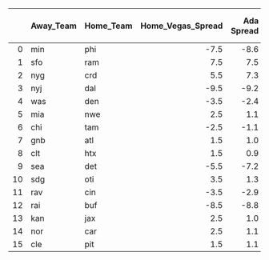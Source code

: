 |    | Away_Team   | Home_Team   |   Home_Vegas_Spread |   Ada Spread |   XgBoost Spread |   Average Predicted Spread | Ada Pick   | XgBoost Pick   | Same Pick?   | Average Pick   |
|---:|:------------|:------------|--------------------:|-------------:|-----------------:|---------------------------:|:-----------|:---------------|:-------------|:---------------|
|  0 | min         | phi         |                -7.5 |         -8.6 |             -6.4 |                       -7.5 | phi        | min            | No           | phi            |
|  1 | sfo         | ram         |                 7.5 |          7.5 |              6.9 |                        7.2 | ram        | ram            | Yes          | ram            |
|  2 | nyg         | crd         |                 5.5 |          7.3 |              6.1 |                        6.7 | nyg        | nyg            | Yes          | nyg            |
|  3 | nyj         | dal         |                -9.5 |         -9.2 |             -9.0 |                       -9.1 | nyj        | nyj            | Yes          | nyj            |
|  4 | was         | den         |                -3.5 |         -2.4 |             -2.4 |                       -2.4 | was        | was            | Yes          | was            |
|  5 | mia         | nwe         |                 2.5 |          1.1 |              2.9 |                        2.0 | nwe        | mia            | No           | nwe            |
|  6 | chi         | tam         |                -2.5 |         -1.1 |             -2.0 |                       -1.5 | chi        | chi            | Yes          | chi            |
|  7 | gnb         | atl         |                 1.5 |          1.0 |              1.3 |                        1.2 | atl        | atl            | Yes          | atl            |
|  8 | clt         | htx         |                 1.5 |          0.9 |              2.3 |                        1.6 | htx        | clt            | No           | clt            |
|  9 | sea         | det         |                -5.5 |         -7.2 |             -5.3 |                       -6.2 | det        | sea            | No           | det            |
| 10 | sdg         | oti         |                 3.5 |          1.3 |              4.5 |                        2.9 | oti        | sdg            | No           | oti            |
| 11 | rav         | cin         |                -3.5 |         -2.9 |             -3.5 |                       -3.2 | rav        | rav            | Yes          | rav            |
| 12 | rai         | buf         |                -8.5 |         -8.8 |             -8.2 |                       -8.5 | buf        | rai            | No           | rai            |
| 13 | kan         | jax         |                 2.5 |          1.0 |              2.0 |                        1.5 | jax        | jax            | Yes          | jax            |
| 14 | nor         | car         |                 2.5 |          1.1 |              2.1 |                        1.6 | car        | car            | Yes          | car            |
| 15 | cle         | pit         |                 1.5 |          1.1 |              1.5 |                        1.3 | pit        | pit            | Yes          | pit            |